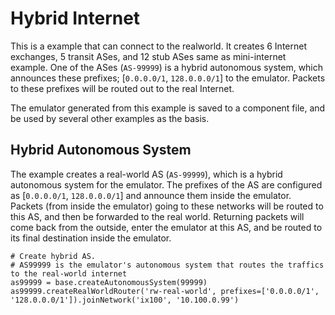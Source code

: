 # Hybrid Internet

This is a example that can connect to the realworld. It creates 6 Internet exchanges,
5 transit ASes, and 12 stub ASes same as mini-internet example. 
One of the ASes (`AS-99999`) is a hybrid autonomous system, 
which announces these prefixes; [`0.0.0.0/1`, `128.0.0.0/1`]
to the emulator. Packets to these prefixes will be routed out to the 
real Internet.

The emulator generated from this example is saved to a component file, 
and be used by several other examples as the basis.

## Hybrid Autonomous System 

The example creates a real-world AS (`AS-99999`), which is 
a hybrid autonomous system for the emulator. The prefixes of the AS
are configured as [`0.0.0.0/1`, `128.0.0.0/1`] and announce 
them inside the emulator. Packets (from inside the emulator) 
going to these networks will be routed to this AS, and 
then be forwarded to the real world. Returning packets
will come back from the outside, enter the emulator at 
this AS, and be routed to its final destination inside 
the emulator.

```
# Create hybrid AS.
# AS99999 is the emulator's autonomous system that routes the traffics to the real-world internet
as99999 = base.createAutonomousSystem(99999)
as99999.createRealWorldRouter('rw-real-world', prefixes=['0.0.0.0/1', '128.0.0.0/1']).joinNetwork('ix100', '10.100.0.99')
```

